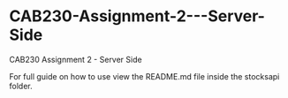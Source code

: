 # CAB230-Assignment-2---Server-Side
CAB230 Assignment 2 - Server Side 

For full guide on how to use view the README.md file inside the stocksapi folder.

